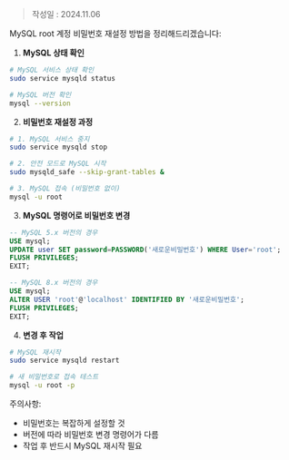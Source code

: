>작성일 : 2024.11.06

MySQL root 계정 비밀번호 재설정 방법을 정리해드리겠습니다:

1. **MySQL 상태 확인**
```bash
# MySQL 서비스 상태 확인
sudo service mysqld status

# MySQL 버전 확인
mysql --version
```

2. **비밀번호 재설정 과정**
```bash
# 1. MySQL 서비스 중지
sudo service mysqld stop

# 2. 안전 모드로 MySQL 시작
sudo mysqld_safe --skip-grant-tables &

# 3. MySQL 접속 (비밀번호 없이)
mysql -u root
```

3. **MySQL 명령어로 비밀번호 변경**
```sql
-- MySQL 5.x 버전의 경우
USE mysql;
UPDATE user SET password=PASSWORD('새로운비밀번호') WHERE User='root';
FLUSH PRIVILEGES;
EXIT;

-- MySQL 8.x 버전의 경우
USE mysql;
ALTER USER 'root'@'localhost' IDENTIFIED BY '새로운비밀번호';
FLUSH PRIVILEGES;
EXIT;
```

4. **변경 후 작업**
```bash
# MySQL 재시작
sudo service mysqld restart

# 새 비밀번호로 접속 테스트
mysql -u root -p
```

주의사항:
- 비밀번호는 복잡하게 설정할 것
- 버전에 따라 비밀번호 변경 명령어가 다름
- 작업 후 반드시 MySQL 재시작 필요